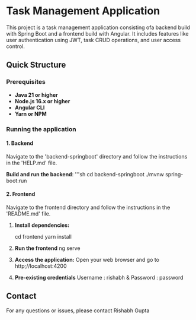# Task Management Application
This project is a task management application consisting ofa backend build with Spring Boot and a frontend build with Angular. It includes features like user authentication using JWT, task CRUD operations, and user access control.

## Quick Structure

### Prerequisites

- **Java 21 or higher**
- **Node.js 16.x or higher**
- **Angular CLI**
- **Yarn or NPM**

### Running the application 

#### 1. Backend

Navigate to the 'backend-springboot' directory and follow the instructions in the 'HELP.md' file.

**Build and run the backend**:
    '''sh
    cd backend-springboot
    ./mvnw spring-boot:run

#### 2. Frontend

Navigate to the frontend directory and follow the instructions in the 'README.md' file.

1. **Install dependencies:**
    
    cd frontend
    yarn install

2. **Run the frontend**
    ng serve

3. **Access the application:**
    Open your web browser and go to http;//localhost:4200

4. **Pre-existing credentials** 
    Username : rishabh & Password : password

## Contact
For any questions or issues, please contact Rishabh Gupta
